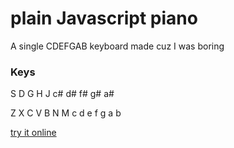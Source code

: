 # plain Javascript piano

A single CDEFGAB keyboard made cuz I was boring

### Keys

   S  D     G  H  J
   c# d#    f# g# a#

  Z  X  C  V  B  N  M
  c  d  e  f  g  a  b

  
[try it online](https://luizon.github.io/js_piano/)